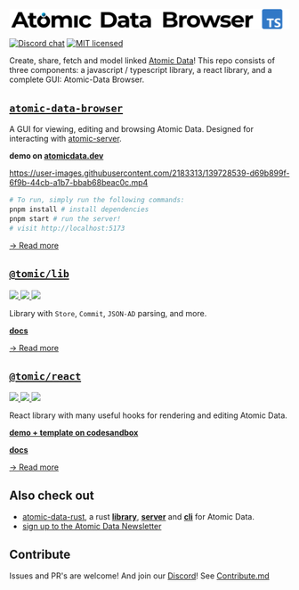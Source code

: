 ![Atomic Data Browser](./logo.svg)

[![Discord chat][discord-badge]][discord-url]
[![MIT licensed](https://img.shields.io/badge/license-MIT-blue.svg)](./LICENSE)

Create, share, fetch and model linked [Atomic Data](https://atomicdata.dev)!
This repo consists of three components: a javascript / typescript library, a react library, and a complete GUI: Atomic-Data Browser.

## [`atomic-data-browser`](data-browser/README.md)

A GUI for viewing, editing and browsing Atomic Data.
Designed for interacting with [atomic-server](https://github.com/atomicdata-dev/atomic-data-rust/).

**demo on [atomicdata.dev](https://atomicdata.dev)**

https://user-images.githubusercontent.com/2183313/139728539-d69b899f-6f9b-44cb-a1b7-bbab68beac0c.mp4

```sh
# To run, simply run the following commands:
pnpm install # install dependencies
pnpm start # run the server!
# visit http://localhost:5173
```

[→ Read more](data-browser/README.md)

## [`@tomic/lib`](lib/README.md)

<a href="https://www.npmjs.com/package\/@tomic/lib" target="_blank">
  <img src="https://img.shields.io/npm/v/@tomic/lib?color=cc3534" />
</a>
<a href="https://www.npmjs.com/package/@tomic/lib" target="_blank">
  <img src="https://img.shields.io/npm/dm/@tomic/lib?color=%2344cc10" />
</a>
<a href="https://bundlephobia.com/result?p=@tomic/lib" target="_blank">
  <img src="https://img.shields.io/bundlephobia/min/@tomic/lib">
</a>

Library with `Store`, `Commit`, `JSON-AD` parsing, and more.

[**docs**](https://atomic-lib.netlify.app/modules/_tomic_lib)

[→ Read more](lib/README.md)

## [`@tomic/react`](react/README.md)

<a href="https://www.npmjs.com/package/@tomic/react" target="_blank">
  <img src="https://img.shields.io/npm/v/@tomic/react?color=cc3534" />
</a>
<a href="https://www.npmjs.com/package/@tomic/react" target="_blank">
  <img src="https://img.shields.io/npm/dm/@tomic/react?color=%2344cc10" />
</a>
<a href="https://bundlephobia.com/result?p=@tomic/react" target="_blank">
  <img src="https://img.shields.io/bundlephobia/min/@tomic/react">
</a>


React library with many useful hooks for rendering and editing Atomic Data.

[**demo + template on codesandbox**](https://codesandbox.io/s/atomic-data-react-template-4y9qu?file=/src/MyResource.tsx:0-1223)

[**docs**](https://atomic-lib.netlify.app/modules/_tomic_react)

[→ Read more](react/README.md)

## Also check out

- [atomic-data-rust](https://github.com/atomicdata-dev/atomic-data-rs), a rust [**library**](https://crates.io/crates/atomic-lib), [**server**](https://crates.io/crates/atomic-server) and [**cli**](https://crates.io/crates/atomic-cli) for Atomic Data.
- [sign up to the Atomic Data Newsletter](http://eepurl.com/hHcRA1)

## Contribute

Issues and PR's are welcome!
And join our [Discord][discord-url]!
See [Contribute.md](CONTRIBUTE.md)

[discord-badge]: https://img.shields.io/discord/723588174747533393.svg?logo=discord
[discord-url]: https://discord.gg/a72Rv2P
